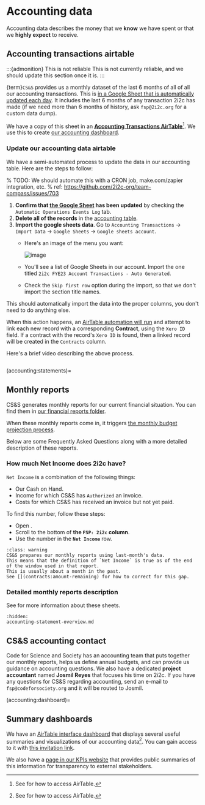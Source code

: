 # Accounting data

Accounting data describes the money that we **know** we have spent or that we **highly expect** to receive.

## Accounting transactions airtable

:::{admonition} This is not reliable
This is not currently reliable, and we should update this section once it is.
:::

{term}`CS&S` provides us a monthly dataset of the last 6 months of all of all our accounting transactions.
This is [in a Google Sheet that is automatically updated each day][gsheet].
It includes the last 6 months of any transaction 2i2c has made (if we need more than 6 months of history, ask `fsp@2i2c.org` for a custom data dump).

We have a copy of this sheet in an [**Accounting Transactions AirTable**][accounting-table][^airtable].
We use this to create [our accounting dashboard](accounting:dashboard).

[^airtable]: See [](../administration/airtable.md) for how to access AirTable.

[gsheet]: https://docs.google.com/spreadsheets/d/1qH5IK18z79X8cEwlwDwnlArTiYnbRVIPGqdOUdrsF0c/edit?usp=sharing

[accounting-table]: https://airtable.com/appbjBTRIbgRiElkr/tblDKGQFU0iEIa5Qb/viwAdsIgMwbqKDdZ0

### Update our accounting data airtable

We have a semi-automated process to update the data in our accounting table.
Here are the steps to follow:

% TODO: We should automate this with a CRON job, make.com/zapier integration, etc.
%   ref: https://github.com/2i2c-org/team-compass/issues/703
1. **Confirm that [the Google Sheet][gsheet] has been updated** by checking the `Automatic Operations Events Log` tab.
2. **Delete all of the records** in the [accounting table][accounting-table].
3. **Import the google sheets data**. Go to `Accounting Transactions` -> `Import Data` -> `Google Sheets` -> `Google sheets account`.
   - Here's an image of the menu you want:

     ![image](https://user-images.githubusercontent.com/1839645/230121196-0d398812-ba22-4cea-a42f-e3ad644a3e19.png)
   - You'll see a list of Google Sheets in our account. Import the one titled `2i2c FYE23 Account Transactions - Auto Generated`.
   - Check the `Skip first row` option during the import, so that we don't import the section title names.

This should automatically import the data into the proper columns, you don't need to do anything else.

When this action happens, an [AirTable automation will run](https://airtable.com/appbjBTRIbgRiElkr/wflVJQz277S6lF0E3/wtrHzwIWJLGTnJl0m) and attempt to link each new record with a corresponding **Contract**, using the `Xero ID` field.
If a contract with the record's `Xero ID` is found, then a linked record will be created in the `Contracts` column.

Here's a brief video describing the above process.

```{video} https://drive.google.com/file/d/1eLHQ15sHF4ihCpEIAypjYUeof9q3CYYQ/view?usp=sharing
```

(accounting:statements)=
## Monthly reports

CS&S generates monthly reports for our current financial situation.
You can find them in [our financial reports folder](https://drive.google.com/drive/folders/1vM_QX1J8GW5z8W5WemxhhVjcCS2kEovN?usp=sharing).

When these monthly reports come in, it triggers [the monthly budget projection process](monthly-process.md).

Below are some Frequently Asked Questions along with a more detailed description of these reports.

### How much Net Income does 2i2c have?

`Net Income` is a combination of the following things:

- Our Cash on Hand.
- Income for which CS&S has `Authorized` an invoice.
- Costs for which CS&S has received an invoice but not yet paid.

To find this number, follow these steps:

- Open [](accounting:income-statement).
- Scroll to the bottom of **the `FSP: 2i2c` column**.
- Use the number in the **`Net Income`** row.

```{admonition} This will be at least one month out of date
:class: warning
CS&S prepares our monthly reports using last-month's data.
This means that the definition of `Net Income` is true as of the end of the window used in that report.
This is usually about a month in the past.
See [](contracts:amount-remaining) for how to correct for this gap.
```

### Detailed monthly reports description

See [](accounting-statement-overview.md) for more information about these sheets.

```{toctree}
:hidden:
accounting-statement-overview.md
```

## CS&S accounting contact

Code for Science and Society has an accounting team that puts together our monthly reports, helps us define annual budgets, and can provide us guidance on accounting questions.
We also have a dedicated **project accountant** named **Josmil Reyes** that focuses his time on 2i2c.
If you have any questions for CS&S regarding accounting, send an e-mail to `fsp@codeforsociety.org` and it will be routed to Josmil.

(accounting:dashboard)=
## Summary dashboards

We have an [AirTable interface dashboard][airtable-dashboard] that displays several useful summaries and visualizations of our accounting data[^airtable].
You can gain access to it with [this invitation link](https://airtable.com/invite/l?inviteId=invF192DfoKa5xqqY&inviteToken=ef8865617dd3b6ebbb01b753fa2de0d231f1a7f526b6fe07d3cf88c12a418f5f&utm_medium=email&utm_source=product_team&utm_content=transactional-alerts).

We also have a [page in our KPIs website](https://2i2c.org/kpis/finances/#accounting-tables) that provides public summaries of this information for transparency to external stakeholders.

[airtable-dashboard]: https://airtable.com/appbjBTRIbgRiElkr/pagbwk3T7S14rJ3tb

